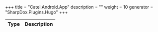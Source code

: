 

+++
title = "Catel.Android.App" 
description = ""
weight = 10
generator = "SharpDox.Plugins.Hugo"
+++

Type|Description
---|---

